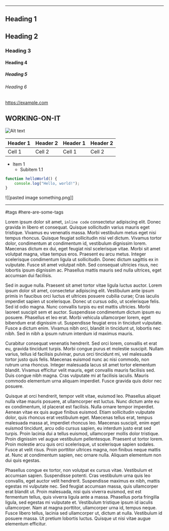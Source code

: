 
<!--- metadata
title: This is just a test file
date: 2025-04-11
slug: test
id: 001
week: Week 31
summary: This is just for testing purpouses
tags: []
--->

___

## Heading 1

## Heading 2

### Heading 3

#### Heading 4

##### Heading 5

###### Heading 6

<https://example.com>

## WORKING-ON-IT

![Alt text](https://example.com/image.png)

| Header 1 | Header 2 | Header 1 | Header 2 |
|----------|----------|----------|----------|
| Cell 1   | Cell 2   | Cell 1   | Cell 2   |

- Item 1
    - Subitem 1.1

```javascript
function helloWorld() {
    console.log("Hello, world!");
}
```

![[pasted image something.png]]
___
#tags #here-are-some-tags

Lorem ipsum dolor sit amet, `inline code` consectetur adipiscing elit. Donec gravida in libero et consequat. Quisque sollicitudin varius mauris eget tristique. Vivamus eu venenatis massa. Morbi vestibulum metus eget nisi tempus rhoncus. Quisque feugiat sollicitudin nisi vel dictum. Vivamus tortor dolor, condimentum at condimentum id, vestibulum dignissim lorem. Maecenas dictum ex dui, eget feugiat nisl scelerisque vitae. Morbi sit amet volutpat magna, vitae tempus eros. Praesent eu arcu metus. Integer scelerisque condimentum ligula ut sollicitudin. Donec dictum sagittis ex in vulputate. Fusce sit amet volutpat nibh. Sed consequat ultricies risus, nec lobortis ipsum dignissim ac. Phasellus mattis mauris sed nulla ultrices, eget accumsan dui facilisis.

Sed in augue nulla. Praesent sit amet tortor vitae ligula luctus auctor. Lorem ipsum dolor sit amet, consectetur adipiscing elit. Vestibulum ante ipsum primis in faucibus orci luctus et ultrices posuere cubilia curae; Cras iaculis imperdiet sapien ut scelerisque. Donec ut cursus odio, ut scelerisque felis. Sed id odio magna. Nunc convallis turpis eu est mattis ultricies. Morbi laoreet suscipit sem et auctor. Suspendisse condimentum dictum ipsum eu posuere. Phasellus et leo erat. Morbi vehicula ullamcorper lorem, eget bibendum erat dignissim ut. Suspendisse feugiat eros in tincidunt vulputate. Fusce a dictum enim. Vivamus nibh orci, blandit in tincidunt ut, lobortis nec nibh. Sed in nibh a ipsum rutrum interdum id maximus mauris.

Curabitur consequat venenatis hendrerit. Sed orci lorem, convallis et erat eu, gravida tincidunt turpis. Morbi congue purus et molestie suscipit. Nullam varius, tellus id facilisis pulvinar, purus orci tincidunt mi, vel malesuada tortor justo quis felis. Maecenas euismod nunc ac nisi commodo, non rutrum urna rhoncus. Integer malesuada lacus sit amet tortor elementum blandit. Vivamus efficitur velit mauris, eget convallis mauris facilisis sed. Duis congue nibh magna. Cras vulputate mi at facilisis iaculis. Mauris commodo elementum urna aliquam imperdiet. Fusce gravida quis dolor nec posuere.

Quisque at orci hendrerit, tempor velit vitae, euismod leo. Phasellus aliquet nulla vitae mauris posuere, at ullamcorper est luctus. Nunc dictum ante eu ex condimentum, id placerat est facilisis. Nulla ornare tempor imperdiet. Aenean vitae ex quis augue finibus euismod. Etiam sollicitudin vulputate dolor, quis rhoncus erat vestibulum eget. Maecenas tellus erat, tempus malesuada massa at, imperdiet rhoncus leo. Maecenas suscipit, enim eget euismod tincidunt, arcu odio cursus sapien, eu interdum justo erat sed turpis. Proin lacinia dui a tellus euismod, ullamcorper mollis dolor tristique. Proin dignissim vel augue vestibulum pellentesque. Praesent ut tortor lorem. Proin molestie arcu quis orci scelerisque, ut scelerisque sapien sodales. Fusce at velit risus. Proin porttitor ultrices magna, non finibus neque mattis at. Nunc at condimentum sapien, nec ornare nulla. Aliquam elementum non dui quis egestas.

Phasellus congue ex tortor, non volutpat ex cursus vitae. Vestibulum et accumsan sapien. Suspendisse potenti. Cras vestibulum urna quis leo convallis, eget auctor velit hendrerit. Suspendisse maximus ex nibh, mattis egestas mi vulputate nec. Sed feugiat accumsan massa, quis ullamcorper erat blandit ut. Proin malesuada, nisi quis viverra euismod, est est fermentum tellus, quis viverra ligula ante a massa. Phasellus porta fringilla ligula, sed egestas mi vulputate et. Vestibulum tristique ipsum id iaculis ullamcorper. Nam at magna porttitor, ullamcorper urna id, tempus neque. Fusce libero tellus, lacinia sed ullamcorper ut, dictum at nulla. Vestibulum id posuere massa. Ut pretium lobortis luctus. Quisque ut nisi vitae augue elementum efficitur.
